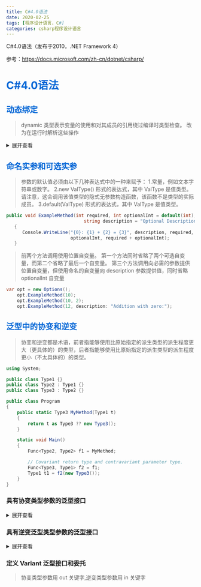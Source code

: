 ```yaml
---
title: C#4.0语法
date: 2020-02-25
tags: [程序设计语言，C#]
categories: csharp程序设计语言
---
```

C#4.0语法（发布于2010，.NET Framework 4）
<!-- more -->
参考：<https://docs.microsoft.com/zh-cn/dotnet/csharp/>
# <span style="color:#0366d6;">C#4.0语法</span>
## <span style="color:#0366d6;">动态绑定</span>
>dynamic 类型表示变量的使用和对其成员的引用绕过编译时类型检查。 改为在运行时解析这些操作

<details>
<summary>展开查看</summary>

```csharp
namespace DynamicExamples
{
    class Program
    {
        static void Main(string[] args)
        {
            ExampleClass ec = new ExampleClass();
            Console.WriteLine(ec.exampleMethod(10));
            Console.WriteLine(ec.exampleMethod("value"));

            // The following line causes a compiler error because exampleMethod
            // takes only one argument.
            //Console.WriteLine(ec.exampleMethod(10, 4));

            dynamic dynamic_ec = new ExampleClass();
            Console.WriteLine(dynamic_ec.exampleMethod(10));

            // Because dynamic_ec is dynamic, the following call to exampleMethod
            // with two arguments does not produce an error at compile time.
            // However, it does cause a run-time error. 
            //Console.WriteLine(dynamic_ec.exampleMethod(10, 4));
        }
    }

    class ExampleClass
    {
        static dynamic field;
        dynamic prop { get; set; }

        public dynamic exampleMethod(dynamic d)
        {
            dynamic local = "Local variable";
            int two = 2;

            if (d is int)
            {
                return local;
            }
            else
            {
                return two;
            }
        }
    }
}
```
</details>

## <span style="color:#0366d6;">命名实参和可选实参</span>
>参数的默认值必须由以下几种表达式中的一种来赋予：
1.常量，例如文本字符串或数字。
2.new ValType() 形式的表达式，其中 ValType 是值类型。 请注意，这会调用该值类型的隐式无参数构造函数，该函数不是类型的实际成员。
3.default(ValType) 形式的表达式，其中 ValType 是值类型。

```csharp
public void ExampleMethod(int required, int optionalInt = default(int),
                             string description = "Optional Description")
   {
      Console.WriteLine("{0}: {1} + {2} = {3}", description, required, 
                        optionalInt, required + optionalInt);
   }
```
>前两个方法调用使用位置自变量。 第一个方法同时省略了两个可选自变量，而第二个省略了最后一个自变量。 第三个方法调用向必需的参数提供位置自变量，但使用命名的自变量向 description 参数提供值，同时省略 optionalInt 自变量
```csharp
var opt = new Options();
    opt.ExampleMethod(10);
    opt.ExampleMethod(10, 2);
    opt.ExampleMethod(12, description: "Addition with zero:");
```
## <span style="color:#0366d6;">泛型中的协变和逆变</span>
>协变和逆变都是术语，前者指能够使用比原始指定的派生类型的派生程度更大（更具体的）的类型，后者指能够使用比原始指定的派生类型的派生程度更小（不太具体的）的类型。

```csharp
using System;

public class Type1 {}
public class Type2 : Type1 {}
public class Type3 : Type2 {}

public class Program
{
    public static Type3 MyMethod(Type1 t)
    {
        return t as Type3 ?? new Type3();
    }

    static void Main() 
    {
        Func<Type2, Type2> f1 = MyMethod;

        // Covariant return type and contravariant parameter type.
        Func<Type3, Type1> f2 = f1;
        Type1 t1 = f2(new Type3());
    }
}
```
### 具有协变类型参数的泛型接口
<details>
<summary>展开查看</summary>

```csharp
using System;
using System.Collections.Generic;

class Base
{
    public static void PrintBases(IEnumerable<Base> bases)
    {
        foreach(Base b in bases)
        {
            Console.WriteLine(b);
        }
    }
}

class Derived : Base
{
    public static void Main()
    {
        List<Derived> dlist = new List<Derived>();

        Derived.PrintBases(dlist);
        IEnumerable<Base> bIEnum = dlist;
    }
}
```
</details>

### 具有逆变泛型类型参数的泛型接口
<details>
<summary>展开查看</summary>

```csharp
using System;
using System.Collections.Generic;

abstract class Shape
{
    public virtual double Area { get { return 0; }}
}

class Circle : Shape
{
    private double r;
    public Circle(double radius) { r = radius; }
    public double Radius { get { return r; }}
    public override double Area { get { return Math.PI * r * r; }}
}

class ShapeAreaComparer : System.Collections.Generic.IComparer<Shape>
{
    int IComparer<Shape>.Compare(Shape a, Shape b) 
    { 
        if (a == null) return b == null ? 0 : -1;
        return b == null ? 1 : a.Area.CompareTo(b.Area);
    }
}

class Program
{
    static void Main()
    {
        // You can pass ShapeAreaComparer, which implements IComparer<Shape>,
        // even though the constructor for SortedSet<Circle> expects 
        // IComparer<Circle>, because type parameter T of IComparer<T> is
        // contravariant.
        SortedSet<Circle> circlesByArea = 
            new SortedSet<Circle>(new ShapeAreaComparer()) 
                { new Circle(7.2), new Circle(100), null, new Circle(.01) };

        foreach (Circle c in circlesByArea)
        {
            Console.WriteLine(c == null ? "null" : "Circle with area " + c.Area);
        }
    }
}

/* This code example produces the following output:

null
Circle with area 0.000314159265358979
Circle with area 162.860163162095
Circle with area 31415.9265358979
 */
```
</details>

### 定义 Variant 泛型接口和委托
>协变类型参数用 out 关键字,逆变类型参数用 in 关键字

